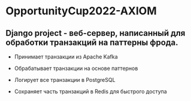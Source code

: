 # OpportunityCup2022-AXIOM

## Django project - веб-сервер, написанный для обработки транзакций на паттерны фрода.

- Принимает транзакции из Apache Kafka

- Обрабатывает транзакции на основе паттернов

- Логирует все транзакции в PostgreSQL

- Сохраняет часть транзакций в Redis для быстрого доступа

